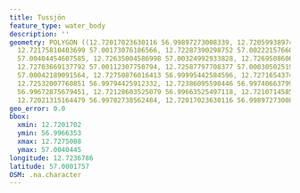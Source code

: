 ```yaml
---
title: Tussjön
feature_type: water_body
description: ''
geometry: POLYGON ((12.72017023630116 56.99897273008339, 12.72059938974284 57.0018242508861,
  12.72175810403699 57.00173076186566, 12.72287390298752 57.0022215766013, 12.72398970193714
  57.00404454607585, 12.72635004586998 57.00324992933828, 12.72695086068977 57.00264226979282,
  12.72703669137792 57.00112307750794, 12.72587797708377 57.0003050251986, 12.72712252206608
  57.00042189091564, 12.72750876016413 56.99995442584596, 12.72716543741061 56.99937008625005,
  12.72532007760851 56.99794425912332, 12.72386095590446 56.99740663799035, 12.722530580234
  56.99672875679451, 12.72128603525079 56.99663525497118, 12.72107145852995 56.9973131378698,
  12.72021315164479 56.99782738562484, 12.72017023630116 56.99897273008339))
geo_error: 0.0
bbox:
  xmin: 12.7201702
  ymin: 56.9966353
  xmax: 12.7275088
  ymax: 57.0040445
longitude: 12.7236786
latitude: 57.0001757
OSM: .na.character
---
```


